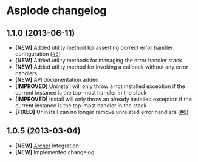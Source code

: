 # Asplode changelog

## 1.1.0 (2013-06-11)

* **[NEW]** Added utility method for asserting correct error handler
  configuration ([#5](https://github.com/eloquent/asplode/issues/5))
* **[NEW]** Added utility methods for managing the error handler stack
* **[NEW]** Added utility method for invoking a callback without any error
  handlers
* **[NEW]** API documentation added
* **[IMPROVED]** Uninstall will only throw a not installed exception if the
  current instance is the top-most handler in the stack
* **[IMPROVED]** Install will only throw an already installed exception if the
  current instance is the top-most handler in the stack
* **[FIXED]** Uninstall can no longer remove unrelated error handlers
  ([#6](https://github.com/eloquent/asplode/issues/6))

## 1.0.5 (2013-03-04)

* **[NEW]** [Archer](https://github.com/IcecaveStudios/archer) integration
* **[NEW]** Implemented changelog
